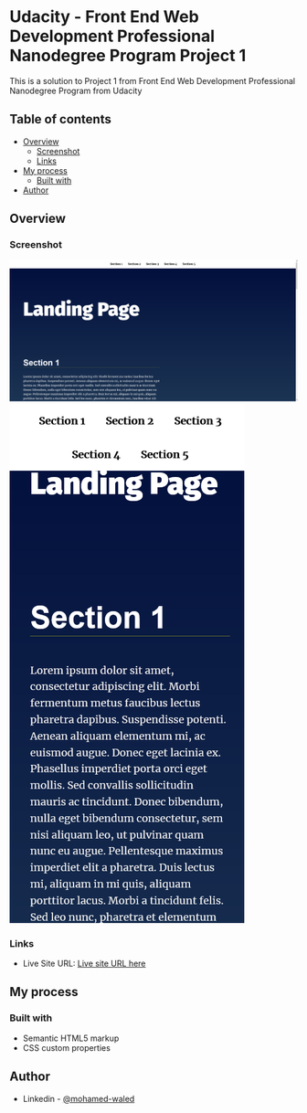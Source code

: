 # Udacity - Front End Web Development Professional Nanodegree Program Project 1

This is a solution to Project 1 from Front End Web Development Professional Nanodegree Program from Udacity

## Table of contents

- [Overview](#overview)
  - [Screenshot](#screenshot)
  - [Links](#links)
- [My process](#my-process)
  - [Built with](#built-with)
- [Author](#author)

## Overview

### Screenshot

![](https://raw.githubusercontent.com/Mohamed-Waled/Landing-Page/main/Images/Screenshot%202022-03-11%20at%2011-08-20%20Landing%20Page.png)
![](https://raw.githubusercontent.com/Mohamed-Waled/Landing-Page/main/Images/Screenshot%202022-03-11%20at%2011-08-31%20Landing%20Page.png)

### Links

- Live Site URL: [Live site URL here](https://mohamed-waled.github.io/Landing-Page/)

## My process

### Built with

- Semantic HTML5 markup
- CSS custom properties

## Author

- Linkedin - [@mohamed-waled](https://www.linkedin.com/in/mohamed-waled-82a51a1bb/)